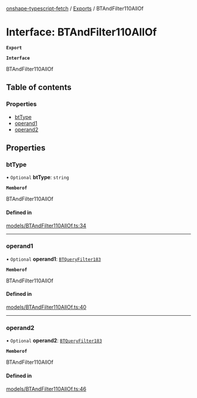 [onshape-typescript-fetch](../README.md) / [Exports](../modules.md) / BTAndFilter110AllOf

# Interface: BTAndFilter110AllOf

**`Export`**

**`Interface`**

BTAndFilter110AllOf

## Table of contents

### Properties

- [btType](BTAndFilter110AllOf.md#bttype)
- [operand1](BTAndFilter110AllOf.md#operand1)
- [operand2](BTAndFilter110AllOf.md#operand2)

## Properties

### btType

• `Optional` **btType**: `string`

**`Memberof`**

BTAndFilter110AllOf

#### Defined in

[models/BTAndFilter110AllOf.ts:34](https://github.com/toebes/onshape-typescript-fetch/blob/3e11ae1/models/BTAndFilter110AllOf.ts#L34)

___

### operand1

• `Optional` **operand1**: [`BTQueryFilter183`](BTQueryFilter183.md)

**`Memberof`**

BTAndFilter110AllOf

#### Defined in

[models/BTAndFilter110AllOf.ts:40](https://github.com/toebes/onshape-typescript-fetch/blob/3e11ae1/models/BTAndFilter110AllOf.ts#L40)

___

### operand2

• `Optional` **operand2**: [`BTQueryFilter183`](BTQueryFilter183.md)

**`Memberof`**

BTAndFilter110AllOf

#### Defined in

[models/BTAndFilter110AllOf.ts:46](https://github.com/toebes/onshape-typescript-fetch/blob/3e11ae1/models/BTAndFilter110AllOf.ts#L46)
